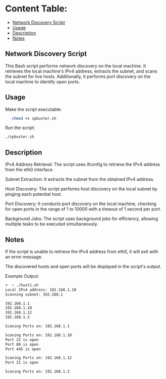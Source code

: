 # Content Table:

- [Network Discovery Script](#Network-Discovery-Script)
- [Usage](#Usage)
- [Description](#Description)
- [Notes](#Notes)
## Network Discovery Script

This Bash script performs network discovery on the local machine. It retrieves the local machine's IPv4 address, extracts the subnet, and scans the subnet for live hosts. Additionally, it performs port discovery on the local machine to identify open ports.

## Usage

Make the script executable:

```bash
   chmod +x spbuster.sh
```
Run the script:

```bash
./spbuster.sh
```
## Description
IPv4 Address Retrieval: The script uses ifconfig to retrieve the IPv4 address from the eth0 interface.

Subnet Extraction: It extracts the subnet from the obtained IPv4 address.

Host Discovery: The script performs host discovery on the local subnet by pinging each potential host.

Port Discovery: It conducts port discovery on the local machine, checking for open ports in the range of 1 to 10000 with a timeout of 1 second per port.

Background Jobs: The script uses background jobs for efficiency, allowing multiple tasks to be executed simultaneously.

## Notes
If the script is unable to retrieve the IPv4 address from eth0, it will exit with an error message.

The discovered hosts and open ports will be displayed in the script's output.

Example Output:
```bash
➜  ~ ./host1.sh
Local IPv4 address: 192.168.1.10
Scanning subnet: 192.168.1

192.168.1.1
192.168.1.10
192.168.1.12
192.168.1.3

Scaning Ports on: 192.168.1.1

Scaning Ports on: 192.168.1.10
Port 22 is open
Port 80 is open
Port 445 is open

Scaning Ports on: 192.168.1.12
Port 21 is open

Scaning Ports on: 192.168.1.3
```
